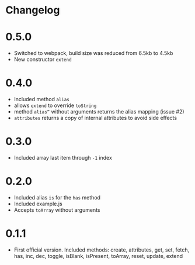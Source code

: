 # Changelog

# 0.5.0

- Switched to webpack, build size was reduced from 6.5kb to 4.5kb
- New constructor `extend`

# 0.4.0

- Included method `alias`
- allows `extend` to override `toString`
- method `alias”` without arguments returns the alias mapping (issue #2)
- `attributes` returns a copy of internal attributes to avoid side effects

# 0.3.0

- Included array last item through `-1` index

# 0.2.0

- Included alias `is` for the `has` method
- Included example.js
- Accepts `toArray` without arguments

# 0.1.1

- First official version. Included methods: create, attributes, get, set, fetch, has, inc, dec, toggle, isBlank, isPresent, toArray, reset, update, extend
